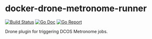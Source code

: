 # docker-drone-metronome-runner
[![Build Status](http://drone7.sandbox.blackops.quintoandar.com.br/api/badges/quintoandar/docker-drone-metronome-runner/status.svg)](http://drone7.sandbox.blackops.quintoandar.com.br/quintoandar/docker-drone-metronome-runner)
[![Go Doc](https://godoc.org/github.com/quintoandar/docker-drone-metronome-runner?status.svg)](http://godoc.org/github.com/quintoandar/docker-drone-metronome-runner)
[![Go Report](https://goreportcard.com/badge/github.com/quintoandar/docker-drone-metronome-runner)](https://goreportcard.com/report/github.com/quintoandar/docker-drone-metronome-runner)

Drone plugin for triggering DCOS Metronome jobs.

